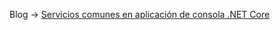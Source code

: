 ﻿Blog ->
[Servicios comunes en aplicación de consola .NET Core](http://panicoenlaxbox.blogspot.com.es/2018/03/servicios-comunes-en-aplicacion-de.html)